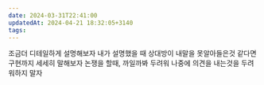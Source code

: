 ```yaml
---
date: 2024-03-31T22:41:00
updatedAt: 2024-04-21 18:32:05+3140
tags: 
---
```

조금더 디테일하게 설명해보자
내가 설명했을 때 상대방이 내말을 못알아들은것 같다면 구현까지 세세히 말해보자
논쟁을 할때, 까일까봐 두려워 나중에 의견을 내는것을 두려워하지 말자